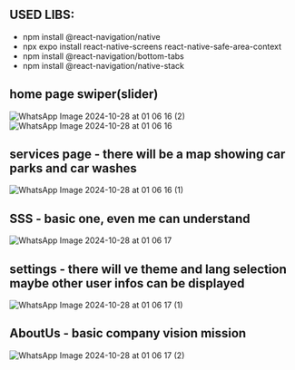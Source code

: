 ## USED LIBS:

- npm install @react-navigation/native
- npx expo install react-native-screens react-native-safe-area-context
- npm install @react-navigation/bottom-tabs
- npm install @react-navigation/native-stack

## home page swiper(slider)
![WhatsApp Image 2024-10-28 at 01 06 16 (2)](https://github.com/user-attachments/assets/61a97e93-3ef6-4b88-80cc-e07805b783f3)
![WhatsApp Image 2024-10-28 at 01 06 16](https://github.com/user-attachments/assets/81bf3de9-f621-4419-9f67-44f305c7cc5b)

## services page - there will be a map showing car parks and car washes
![WhatsApp Image 2024-10-28 at 01 06 16 (1)](https://github.com/user-attachments/assets/9fc23211-b774-486f-944e-ac0604255cde)

## SSS - basic one, even me can understand 
![WhatsApp Image 2024-10-28 at 01 06 17](https://github.com/user-attachments/assets/430f5103-2b44-4835-81a5-9a6877a7c655)

## settings - there will ve theme and lang selection maybe other user infos can be displayed
![WhatsApp Image 2024-10-28 at 01 06 17 (1)](https://github.com/user-attachments/assets/d61f22a9-3176-45be-a87e-66aac99acd44)

## AboutUs - basic company vision mission
![WhatsApp Image 2024-10-28 at 01 06 17 (2)](https://github.com/user-attachments/assets/e628f0c3-35e6-41c1-b4fb-04199053b77d)

